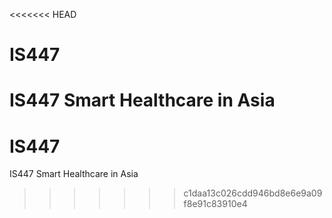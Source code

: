 <<<<<<< HEAD
# IS447
IS447 Smart Healthcare in Asia
=======
# IS447
IS447 Smart Healthcare in Asia
>>>>>>> c1daa13c026cdd946bd8e6e9a09f8e91c83910e4

